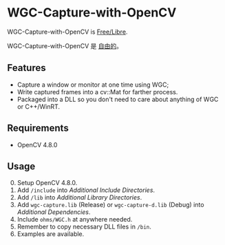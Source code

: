 # WGC-Capture-with-OpenCV

WGC-Capture-with-OpenCV is [Free/Libre](https://www.gnu.org/philosophy/free-sw.en.html).

WGC-Capture-with-OpenCV 是 [自由的](https://www.gnu.org/philosophy/free-sw.html)。

## Features

* Capture a window or monitor at one time using WGC;
* Write captured frames into a cv::Mat for farther process.
* Packaged into a DLL so you don't need to care about anything of WGC or C++/WinRT.

## Requirements

* OpenCV 4.8.0

## Usage

0. Setup OpenCV 4.8.0.
1. Add `/include` into *Additional Include Directories*.
2. Add `/lib` into *Additional Library Directories*.
3. Add `wgc-capture.lib` (Release) or `wgc-capture-d.lib` (Debug) into *Additional Dependencies*.
4. Include `ohms/WGC.h` at anywhere needed.
5. Remember to copy necessary DLL files in `/bin`.
6. Examples are available.
